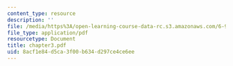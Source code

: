 ```yaml
---
content_type: resource
description: ''
file: /media/https%3A/open-learning-course-data-rc.s3.amazonaws.com/6-901-inventions-and-patents-fall-2005/8acf1e84d5ca3f00b634d297ce4ce6ee_chapter3.pdf
file_type: application/pdf
resourcetype: Document
title: chapter3.pdf
uid: 8acf1e84-d5ca-3f00-b634-d297ce4ce6ee
---
```


